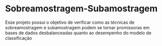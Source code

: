 # Sobreamostragem-Subamostragem
Esse projeto possui o objetivo de verificar como as técnicas de sobreamostragem e subamostragem podem se tornar promissoras em bases de dados desbalanceadas quanto ao desempenho do modelo de classificação
